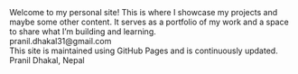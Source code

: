 <?xml version="1.0" encoding="UTF-8"?>
<readme>
  <title>Pranil Dhakal's Personal Site</title>
  <description>
    Welcome to my personal site! This is where I showcase my projects and maybe some other content. 
    It serves as a portfolio of my work and a space to share what I’m building and learning.
  </description>

  <sections>
    <section name="Contact">
      <email>pranil.dhakal31@gmail.com</email>
    </section>
  </sections>

  <footer>
    <note>
      This site is maintained using GitHub Pages and is continuously updated.
      Pranil Dhakal, Nepal
    </note>
  </footer>
</readme>

